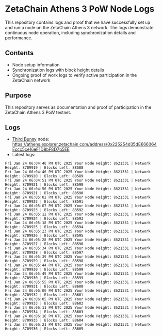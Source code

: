 # ZetaChain Athens 3 PoW Node Logs
This repository contains logs and proof that we have successfully set up and run a node on the ZetaChain Athens 3 network. The logs demonstrate continuous node operation, including synchronization details and performance.

## Contents
- Node setup information
- Synchronization logs with block height details
- Ongoing proof of work logs to verify active participation in the ZetaChain network

## Purpose
This repository serves as documentation and proof of participation in the ZetaChain Athens 3 PoW testnet.

## Logs

- [Third Bunny](https://thirdbunny.xyz/) node: https://athens.explorer.zetachain.com/address/0x225254d35dE666064Eccc5ce16eF1D8bF8D7b5EE
- Latest logs:
```
Fri Jan 24 06:04:40 PM UTC 2025 Your Node Height: 8621331 | Network Height: 8709919 | Blocks Left: 88588
Fri Jan 24 06:04:46 PM UTC 2025 Your Node Height: 8621331 | Network Height: 8709920 | Blocks Left: 88589
Fri Jan 24 06:04:51 PM UTC 2025 Your Node Height: 8621331 | Network Height: 8709921 | Blocks Left: 88590
Fri Jan 24 06:04:56 PM UTC 2025 Your Node Height: 8621331 | Network Height: 8709921 | Blocks Left: 88590
Fri Jan 24 06:05:02 PM UTC 2025 Your Node Height: 8621331 | Network Height: 8709922 | Blocks Left: 88591
Fri Jan 24 06:05:07 PM UTC 2025 Your Node Height: 8621331 | Network Height: 8709923 | Blocks Left: 88592
Fri Jan 24 06:05:12 PM UTC 2025 Your Node Height: 8621331 | Network Height: 8709924 | Blocks Left: 88593
Fri Jan 24 06:05:18 PM UTC 2025 Your Node Height: 8621331 | Network Height: 8709925 | Blocks Left: 88594
Fri Jan 24 06:05:23 PM UTC 2025 Your Node Height: 8621331 | Network Height: 8709926 | Blocks Left: 88595
Fri Jan 24 06:05:28 PM UTC 2025 Your Node Height: 8621331 | Network Height: 8709927 | Blocks Left: 88596
Fri Jan 24 06:05:34 PM UTC 2025 Your Node Height: 8621331 | Network Height: 8709928 | Blocks Left: 88597
Fri Jan 24 06:05:39 PM UTC 2025 Your Node Height: 8621331 | Network Height: 8709929 | Blocks Left: 88598
Fri Jan 24 06:05:44 PM UTC 2025 Your Node Height: 8621331 | Network Height: 8709930 | Blocks Left: 88599
Fri Jan 24 06:05:49 PM UTC 2025 Your Node Height: 8621331 | Network Height: 8709930 | Blocks Left: 88599
Fri Jan 24 06:05:55 PM UTC 2025 Your Node Height: 8621331 | Network Height: 8709931 | Blocks Left: 88600
Fri Jan 24 06:06:00 PM UTC 2025 Your Node Height: 8621331 | Network Height: 8709932 | Blocks Left: 88601
Fri Jan 24 06:06:05 PM UTC 2025 Your Node Height: 8621331 | Network Height: 8709933 | Blocks Left: 88602
Fri Jan 24 06:06:11 PM UTC 2025 Your Node Height: 8621331 | Network Height: 8709934 | Blocks Left: 88603
Fri Jan 24 06:06:16 PM UTC 2025 Your Node Height: 8621331 | Network Height: 8709935 | Blocks Left: 88604
Fri Jan 24 06:06:21 PM UTC 2025 Your Node Height: 8621331 | Network Height: 8709936 | Blocks Left: 88605
```
